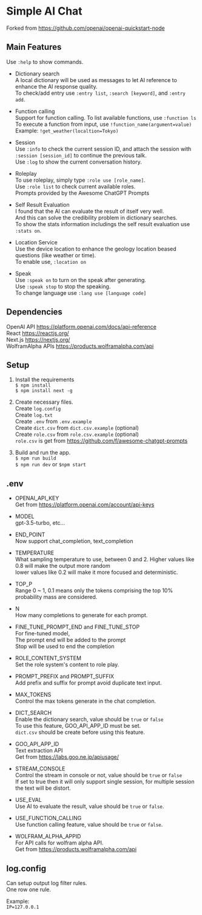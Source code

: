 
Simple AI Chat
==============

Forked from https://github.com/openai/openai-quickstart-node  


Main Features
-------------

Use `:help` to show commands.  

* Dictionary search  
A local dictionary will be used as messages to let AI reference to enhance the AI response quality.  
To check/add entry use `:entry list`, `:search [keyword]`, and `:entry add`. 

* Function calling  
Support for function calling. To list available functions, use `:function ls`  
To execute a function from input, use `!function_name(argument=value)`  
Example: `!get_weather(localtion=Tokyo)`  

* Session  
Use `:info` to check the current session ID, and attach the session with `:session [session_id]` to continue the previous talk.  
Use `:log` to show the current conversation history.  

* Roleplay  
To use roleplay, simply type `:role use [role_name]`.  
Use `:role list` to check current available roles.  
Prompts provided by the Awesome ChatGPT Prompts  

* Self Result Evaluation  
I found that the AI can evaluate the result of itself very well.  
And this can solve the credibility problem in dictionary searches.  
To show the stats information includings the self result evaluation use `:stats on`.  

* Location Service  
Use the device location to enhance the geology location beased questions (like weather or time).  
To enable use, `:location on`  

* Speak  
Use `:speak on` to turn on the speak after generating.  
Use `:speak stop` to stop the speaking.  
To change language use `:lang use [language code]`  


Dependencies
------------

OpenAI API https://platform.openai.com/docs/api-reference  
React https://reactjs.org/  
Next.js https://nextjs.org/  
WolframAlpha APIs https://products.wolframalpha.com/api  


Setup
-----

1. Install the requirements  
   `$ npm install`  
   `$ npm install next -g`  

2. Create necessary files.  
   Create `log.config`  
   Create `log.txt`  
   Create `.env` from `.env.example`  
   Create `dict.csv` from `dict.csv.example` (optional)  
   Create `role.csv` from `role.csv.example` (optional)  
   `role.csv` is get from https://github.com/f/awesome-chatgpt-prompts  

3. Build and run the app.  
   `$ npm run build`  
   `$ npm run dev` or `$npm start`  


.env
----

* OPENAI_API_KEY  
Get from https://platform.openai.com/account/api-keys  

* MODEL  
gpt-3.5-turbo, etc...

* END_POINT  
Now support chat_completion, text_completion  

* TEMPERATURE  
What sampling temperature to use, between 0 and 2. Higher values like 0.8 will make the output more random  
lower values like 0.2 will make it more focused and deterministic.  

* TOP_P  
Range 0 ~ 1, 0.1 means only the tokens comprising the top 10% probability mass are considered.  

* N  
How many completions to generate for each prompt.

* FINE_TUNE_PROMPT_END and FINE_TUNE_STOP  
For fine-tuned model,  
The prompt end will be added to the prompt  
Stop will be used to end the completion

* ROLE_CONTENT_SYSTEM  
Set the role system's content to role play.  

* PROMPT_PREFIX and PROMPT_SUFFIX  
Add prefix and suffix for prompt avoid duplicate text input.  

* MAX_TOKENS  
Control the max tokens generate in the chat completion.  

* DICT_SEARCH  
Enable the dictionary search, value should be `true` or `false`  
To use this feature, GOO_API_APP_ID must be set.  
`dict.csv` should be create before using this feature.  

* GOO_API_APP_ID  
Text extraction API  
Get from https://labs.goo.ne.jp/apiusage/  

* STREAM_CONSOLE  
Control the stream in console or not, value should be `true` or `false`  
If set to true then it will only support single session, for multiple session the text will be distort.  

* USE_EVAL  
Use AI to evaluate the result, value should be `true` or `false`.  

* USE_FUNCTION_CALLING  
Use function calling feature, value should be `true` or `false`.  

* WOLFRAM_ALPHA_APPID  
For API calls for wolfram alpha API.  
Get from https://products.wolframalpha.com/api  


log.config
----------

Can setup output log filter rules.  
One row one rule.  

Example:  
`IP=127.0.0.1`  
